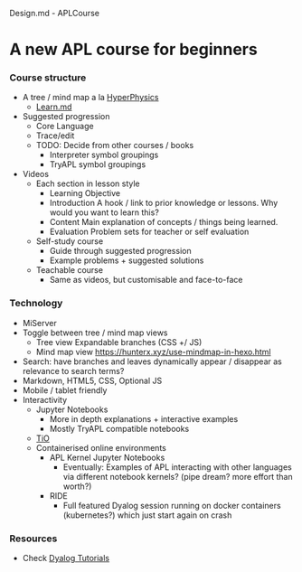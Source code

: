 Design.md - APLCourse

# A new APL course for beginners

### Course structure
- A tree / mind map a la [HyperPhysics](http://hyperphysics.phy-astr.gsu.edu)
  - [Learn.md](Learn.md)
- Suggested progression
  - Core Language
  - Trace/edit
  - TODO: Decide from other courses / books
    - Interpreter symbol groupings
    - TryAPL symbol groupings
- Videos
  - Each section in lesson style
    - Learning Objective
    - Introduction
      A hook / link to prior knowledge or lessons. Why would you want to learn this?
    - Content
      Main explanation of concepts / things being learned.
    - Evaluation
      Problem sets for teacher or self evaluation
  - Self-study course
    - Guide through suggested progression
    - Example problems + suggested solutions
  - Teachable course
    - Same as videos, but customisable and face-to-face

### Technology
- MiServer
- Toggle between tree / mind map views
  - Tree view
    Expandable branches (CSS +/ JS)
  - Mind map view
    https://hunterx.xyz/use-mindmap-in-hexo.html
- Search: have branches and leaves dynamically appear / disappear as relevance to search terms?
- Markdown, HTML5, CSS, Optional JS
- Mobile / tablet friendly
- Interactivity
  - Jupyter Notebooks
    - More in depth explanations + interactive examples
    - Mostly TryAPL compatible notebooks 
  - [TiO](TiO.run)
  - Containerised online environments
    - APL Kernel Jupyter Notebooks
      - Eventually: Examples of APL interacting with other languages via different notebook kernels? (pipe dream? more effort than worth?)
    - RIDE
      - Full featured Dyalog session running on docker containers (kubernetes?) which just start again on crash

### Resources
- Check [Dyalog Tutorials](https://github.com/rikedyp/DyalogTutorials)

